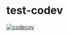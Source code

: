 # test-codev



[![codecov](https://codecov.io/gh/luklss/test-codev/branch/main/graph/badge.svg)](https://codecov.io/gh/luklss/test-codev)


